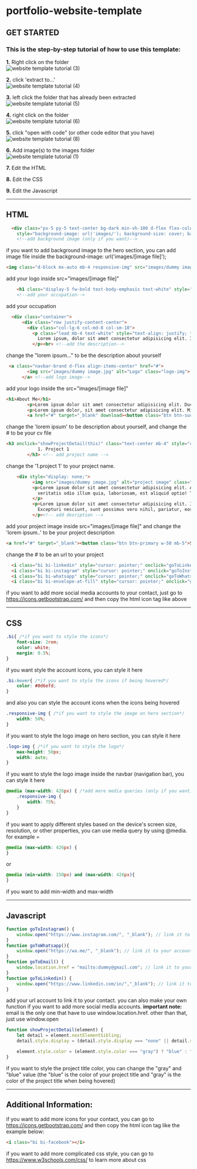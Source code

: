 # portfolio-website-template

## GET STARTED

### This is the step-by-step tutorial of how to use this template:

**1.** Right click on the folder <br>
![website template tutorial (3)](https://github.com/user-attachments/assets/5b5c9ce9-e56d-475d-973e-6393c894996e)<br>

**2.** click 'extract to...' <br>
![website template tutorial (4)](https://github.com/user-attachments/assets/07209c3f-d753-493f-b998-644ff0219527)<br>

**3.** left click the folder that has already been extracted <br>
![website template tutorial (5)](https://github.com/user-attachments/assets/510f4575-0127-43ed-80a1-60932640fb61)<br>

**4.** right click on the folder <br>
![website template tutorial (6)](https://github.com/user-attachments/assets/9f7991d1-3256-4270-a1ed-0a17fbadf48a)

**5.** click "open with code" (or other code editor that you have) <br>
![website template tutorial (8)](https://github.com/user-attachments/assets/156e14d3-4f12-4965-8114-e5c626832542)


**6.** Add image(s) to the images folder <br>
![website template tutorial (1)](https://github.com/user-attachments/assets/57638ce0-63ea-492f-9bdc-fadb317c2b7a)<br>

**7.** Edit the HTML <br>

**8.** Edit the CSS <br>

**9.** Edit the Javascript <br>
<hr>

## HTML 

```html
  <div class="px-5 py-5 text-center bg-dark min-vh-100 d-flex flex-column justify-content-center" 
    style="background-image: url('images/'); background-size: cover; background-position: center; background-repeat: no-repeat;"> 
    <!--add background image (only if you want)-->
```
if you want to add background image to the hero section, you can add image file inside the background-image: url('images/[image file]'); <br>

```html
<img class="d-block mx-auto mb-4 responsive-img" src="images/dummy image.jpg" alt="logo" style="max-height: 300px;"> <!--add logo image-->
```
add your logo inside src="images/[image file]" <br>

```html
    <h1 class="display-5 fw-bold text-body-emphasis text-white" style="color: white !important;">- [Occupation] -</h1><br>
    <!--add your occupation-->
```
add your occupation <br>

```html
  <div class="container">
      <div class="row justify-content-center">
        <div class="col-lg-6 col-md-8 col-sm-10">
          <p class="lead mb-4 text-white" style="text-align: justify; text-justify: inter-word;">
            Lorem ipsum, dolor sit amet consectetur adipisicing elit. Incidunt nobis animi vero qui officia reprehenderit tenetur obcaecati optio tempore quae culpa nesciunt minima ducimus, sequi aliquid in ab voluptate sapiente!
          </p><br> <!--add the description-->
```
change the "lorem ipsum..." to be the description about yourself <br>

```html
 <a class="navbar-brand d-flex align-items-center" href="#">
        <img src="images/dummy image.jpg" alt="Logo" class="logo-img">
      </a> <!--add logo image-->
```
add your logo inside the src="images/[image file]" <br>

```html
<h1>About Me</h1>
        <p>Lorem ipsum dolor sit amet consectetur adipisicing elit. Ducimus necessitatibus incidunt ad commodi velit assumenda totam dolorem quae omnis eaque! Harum, rem perspiciatis cupiditate quasi eveniet repudiandae esse maxime sequi!</p>
        <p>Lorem ipsum dolor, sit amet consectetur adipisicing elit. Minima soluta reiciendis voluptatem quasi voluptatum odio. Alias, consequatur amet maiores commodi tempore soluta earum, adipisci quia sunt voluptatibus laborum dolor ut?</p>
        <a href="#" target="_blank" download><button class="btn btn-success w-50">My CV</button></a> <!-- add your cv file -->
```
change the 'lorem ipsum' to be description about yourself, and change the # to be your cv file <br>

```html
<h3 onclick="showProjectDetail(this)" class="text-center mb-4" style="color: #0000EE; text-decoration: underline; cursor: pointer; text-decoration-color: #0000EE;">
            1. Project 1
        </h3> <!-- add project name -->
```
change the '1.project 1' to your project name. <br>

```html
    <div style="display: none;">
          <img src="images/dummy image.jpg" alt="project image" class="w-100"> <!-- add image -->
          <p>Lorem ipsum dolor sit amet consectetur adipisicing elit. Accusamus minima quis distinctio odit praesentium tempora eum consequuntur 
            veritatis odio illum quia, laboriosam, est aliquid optio! Totam omnis unde asperiores explicabo?
          </p>
          <p>Lorem ipsum dolor sit amet consectetur adipisicing elit. Iusto, dignissimos voluptates? 
            Excepturi nesciunt, sunt possimus vero nihil, pariatur, eos architecto iste sequi eum assumenda error doloribus nulla facilis tempora quam.
          </p><!-- add desription -->
```
add your project image inside src="images/[image file]" and change the 'lorem ipsum..' to be your project description <br>

```html
<a href="#" target="_blank"><button class="btn btn-primary w-50 mb-5">See the project</button></a> <!--add link to the project -->
```
change the # to be an url to your project <br>

```html
  <i class="bi bi-linkedin" style="cursor: pointer;" onclick="goToLinkedin()"></i>
  <i class="bi bi-instagram" style="cursor: pointer;" onclick="goToInstagram()"></i>
  <i class="bi bi-whatsapp" style="cursor: pointer;" onclick="goToWhatsapp()"></i>
  <i class="bi bi-envelope-at-fill" style="cursor: pointer;" onclick="goToEmail()"></i>
```
if you want to add more social media accounts to your contact, just go to https://icons.getbootstrap.com/ and then copy the html icon tag like above
<hr>

## CSS 
```css
.bi{ /*if you want to style the icons*/
    font-size: 2rem;
    color: white;
    margin: 0.5%;
}
```
if you want style the account icons, you can style it here <br>

```css
.bi:hover{ /*if you want to style the icons if being hovered*/
    color: #0d6efd;
}
```
and also you can style the account icons when the icons being hovered <br>

```css
.responsive-img { /*if you want to style the image on hero section*/
    width: 50%;
}
```
if you want to style the logo image on hero section, you can style it here <br>

```css
.logo-img { /*if you want to style the logo*/
    max-height: 50px;
    width: auto;
}
```
if you want to style the logo image inside the navbar (navigation bar), you can style it here <br>

```css
@media (max-width: 426px) { /*add more media queries (only if you want)*/
    .responsive-img {
        width: 75%;
    }
}
```
if you want to apply different styles based on the device's screen size, resolution, or other properties, you can use media query by using @media. for example =  
```css
@media (max-width: 426px) {
}
```
or 
```css
@media (min-width: 150px) and (max-width: 426px){
}
```
if you want to add min-width and max-width <br><hr> 

## Javascript

```javascript
function goToInstagram() {
    window.open("https://www.instagram.com/", "_blank"); // link it to your account
}
function goToWhatsapp(){
    window.open("https://wa.me/", "_blank"); // link it to your account
}
function goToEmail() {
    window.location.href = "mailto:dummy@gmail.com"; // link it to your account
}
function goToLinkedin() {
    window.open("https://www.linkedin.com/in/","_blank"); // link it to your account
}
```
add your url account to link it to your contact. you can also make your own function if you want to add more social media accounts.
**important note:** email is the only one that have to use window.location.href. other than that, just use window.open <br>

```javascript
function showProjectDetail(element) {
    let detail = element.nextElementSibling;
    detail.style.display = (detail.style.display === "none" || detail.style.display === "") ? "block" : "none";

    element.style.color = (element.style.color === "gray") ? "blue" : "gray"; /*if you want to style the color of project title*/
}
```
if you want to style the project title color, you can change the "gray" and "blue" value (the "blue" is the color of your project title and "gray" is the color of the project title when being hovered)
<br><hr>

## Additional Information:

if you want to add more icons for your contact, you can go to https://icons.getbootstrap.com/ and then copy the html icon tag like the example below:
```html
<i class="bi bi-facebook"></i>
```
if you want to add more complicated css style, you can go to https://www.w3schools.com/css/ to learn more about css
